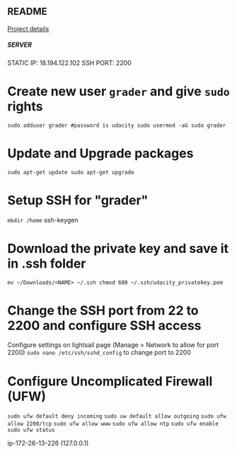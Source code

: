 ## README

[Project details](Project_Details.md)


##### SERVER
STATIC IP: 18.194.122.102
SSH PORT: 2200

# Create new user `grader` and give `sudo` rights
`sudo adduser grader #password is udacity
sudo usermod -aG sudo grader`


# Update and Upgrade packages
`sudo apt-get update
sudo apt-get upgrade`

# Setup SSH for "grader"
`mkdir /home`
ssh-keygen
# Download the private key and save it in .ssh folder
`mv ~/Downloads/<NAME> ~/.ssh
chmod 600 ~/.ssh/udacity_privatekey.pem`


# Change the SSH port from 22 to 2200 and configure SSH access
Configure settings on lightsail page (Manage > Network to allow for port 2200)
`sudo nano /etc/ssh/sshd_config` to change port to 2200

# Configure Uncomplicated Firewall (UFW)
`sudo ufw default deny incoming`
`sudo uw default allow outgoing`
`sudo ufw allow 2200/tcp`
`sudo ufw allow www`
`sudo ufw allow ntp`
`sudo ufw enable`
`sudo ufw status`

ip-172-26-13-226 (127.0.0.1)
